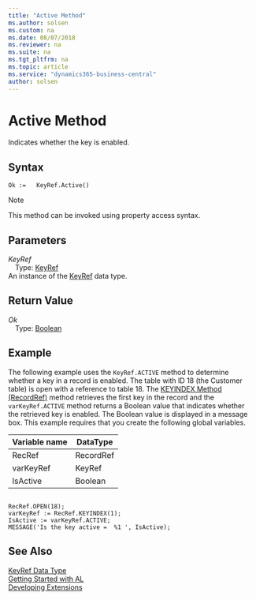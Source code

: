 ```yaml
---
title: "Active Method"
ms.author: solsen
ms.custom: na
ms.date: 08/07/2018
ms.reviewer: na
ms.suite: na
ms.tgt_pltfrm: na
ms.topic: article
ms.service: "dynamics365-business-central"
author: solsen
---
```

[//]: # (START>DO_NOT_EDIT)
[//]: # (IMPORTANT:Do not edit any of the content between here and the END>DO_NOT_EDIT.)
[//]: # (Any modifications should be made in the .resx files in the ModernDev repo.)
# Active Method
Indicates whether the key is enabled.

## Syntax
```
Ok :=   KeyRef.Active()
```
> [!NOTE]  
> This method can be invoked using property access syntax.  

## Parameters
*KeyRef*  
&emsp;Type: [KeyRef](keyref-data-type.md)  
An instance of the [KeyRef](keyref-data-type.md) data type.  

## Return Value
*Ok*  
&emsp;Type: [Boolean](boolean-data-type.md)  
  


[//]: # (IMPORTANT: END>DO_NOT_EDIT)

## Example  
 The following example uses the `KeyRef.ACTIVE` method to determine whether a key in a record is enabled. The table with ID 18 \(the Customer table\) is open with a reference to table 18. The [KEYINDEX Method \(RecordRef\)](devenv-keyindex-method-recordref.md) method retrieves the first key in the record and the `varKeyRef.ACTIVE` method returns a Boolean value that indicates whether the retrieved key is enabled. The Boolean value is displayed in a message box. This example requires that you create the following global variables.  
  
|Variable name|DataType|  
|-------------------|--------------|  
|RecRef|RecordRef|  
|varKeyRef|KeyRef|  
|IsActive|Boolean|  
  
```  
  
RecRef.OPEN(18);  
varKeyRef := RecRef.KEYINDEX(1);  
IsActive := varKeyRef.ACTIVE;  
MESSAGE('Is the key active =  %1 ', IsActive);  
```  
  

## See Also
[KeyRef Data Type](keyref-data-type.md)  
[Getting Started with AL](../devenv-get-started.md)  
[Developing Extensions](../devenv-dev-overview.md)